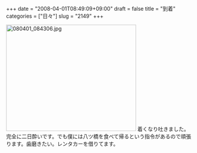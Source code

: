 +++
date = "2008-04-01T08:49:09+09:00"
draft = false
title = "到着"
categories = ["日々"]
slug = "2149"
+++

<img alt="080401_084306.jpg" class="pict" height="288" src="http://ieiriblog.img.jugem.jp/20080401_438944.jpg" width="352" />
着くなり吐きました。完全に二日酔いです。でも僕には八ツ橋を食べて帰るという指令があるので頑張ります。歯磨きたい。レンタカーを借りてます。
